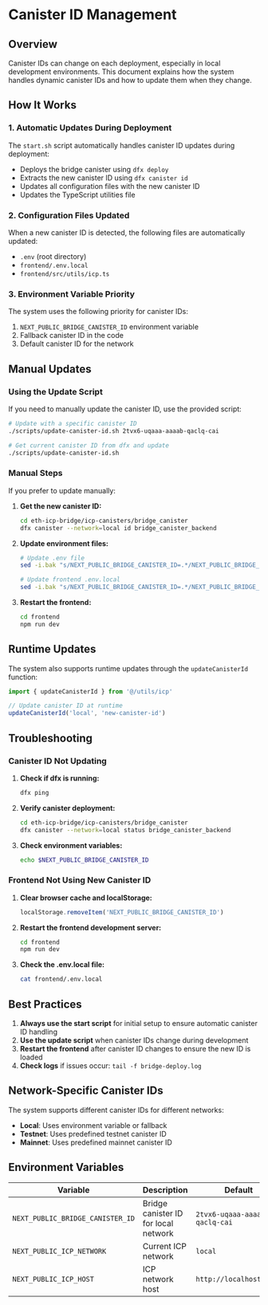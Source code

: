 # Canister ID Management

## Overview

Canister IDs can change on each deployment, especially in local development environments. This document explains how the system handles dynamic canister IDs and how to update them when they change.

## How It Works

### 1. Automatic Updates During Deployment

The `start.sh` script automatically handles canister ID updates during deployment:

- Deploys the bridge canister using `dfx deploy`
- Extracts the new canister ID using `dfx canister id`
- Updates all configuration files with the new canister ID
- Updates the TypeScript utilities file

### 2. Configuration Files Updated

When a new canister ID is detected, the following files are automatically updated:

- `.env` (root directory)
- `frontend/.env.local`
- `frontend/src/utils/icp.ts`

### 3. Environment Variable Priority

The system uses the following priority for canister IDs:

1. `NEXT_PUBLIC_BRIDGE_CANISTER_ID` environment variable
2. Fallback canister ID in the code
3. Default canister ID for the network

## Manual Updates

### Using the Update Script

If you need to manually update the canister ID, use the provided script:

```bash
# Update with a specific canister ID
./scripts/update-canister-id.sh 2tvx6-uqaaa-aaaab-qaclq-cai

# Get current canister ID from dfx and update
./scripts/update-canister-id.sh
```

### Manual Steps

If you prefer to update manually:

1. **Get the new canister ID:**
   ```bash
   cd eth-icp-bridge/icp-canisters/bridge_canister
   dfx canister --network=local id bridge_canister_backend
   ```

2. **Update environment files:**
   ```bash
   # Update .env file
   sed -i.bak "s/NEXT_PUBLIC_BRIDGE_CANISTER_ID=.*/NEXT_PUBLIC_BRIDGE_CANISTER_ID=NEW_CANISTER_ID/" .env
   
   # Update frontend .env.local
   sed -i.bak "s/NEXT_PUBLIC_BRIDGE_CANISTER_ID=.*/NEXT_PUBLIC_BRIDGE_CANISTER_ID=NEW_CANISTER_ID/" frontend/.env.local
   ```

3. **Restart the frontend:**
   ```bash
   cd frontend
   npm run dev
   ```

## Runtime Updates

The system also supports runtime updates through the `updateCanisterId` function:

```typescript
import { updateCanisterId } from '@/utils/icp'

// Update canister ID at runtime
updateCanisterId('local', 'new-canister-id')
```

## Troubleshooting

### Canister ID Not Updating

1. **Check if dfx is running:**
   ```bash
   dfx ping
   ```

2. **Verify canister deployment:**
   ```bash
   cd eth-icp-bridge/icp-canisters/bridge_canister
   dfx canister --network=local status bridge_canister_backend
   ```

3. **Check environment variables:**
   ```bash
   echo $NEXT_PUBLIC_BRIDGE_CANISTER_ID
   ```

### Frontend Not Using New Canister ID

1. **Clear browser cache and localStorage:**
   ```javascript
   localStorage.removeItem('NEXT_PUBLIC_BRIDGE_CANISTER_ID')
   ```

2. **Restart the frontend development server:**
   ```bash
   cd frontend
   npm run dev
   ```

3. **Check the .env.local file:**
   ```bash
   cat frontend/.env.local
   ```

## Best Practices

1. **Always use the start script** for initial setup to ensure automatic canister ID handling
2. **Use the update script** when canister IDs change during development
3. **Restart the frontend** after canister ID changes to ensure the new ID is loaded
4. **Check logs** if issues occur: `tail -f bridge-deploy.log`

## Network-Specific Canister IDs

The system supports different canister IDs for different networks:

- **Local**: Uses environment variable or fallback
- **Testnet**: Uses predefined testnet canister ID
- **Mainnet**: Uses predefined mainnet canister ID

## Environment Variables

| Variable | Description | Default |
|----------|-------------|---------|
| `NEXT_PUBLIC_BRIDGE_CANISTER_ID` | Bridge canister ID for local network | `2tvx6-uqaaa-aaaab-qaclq-cai` |
| `NEXT_PUBLIC_ICP_NETWORK` | Current ICP network | `local` |
| `NEXT_PUBLIC_ICP_HOST` | ICP network host | `http://localhost:4943` | 